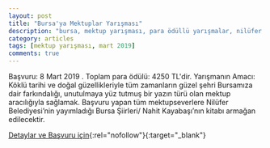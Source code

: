 ```yaml
---
layout: post
title: "Bursa'ya Mektuplar Yarışması"
description: "bursa, mektup yarışması, para ödüllü yarışmalar, nilüfer belediyesi"
category: articles
tags: [mektup yarışması, mart 2019]
comments: true
---
```


Başvuru: 8 Mart 2019 . Toplam para ödülü: 4250 TL'dir.
Yarışmanın Amacı: Köklü tarihi ve doğal güzellikleriyle tüm zamanların güzel şehri Bursamıza dair farkındalığı, unutulmaya yüz tutmuş bir yazın türü olan mektup aracılığıyla sağlamak.
Başvuru yapan tüm mektupseverlere Nilüfer Belediyesi’nin yayımladığı Bursa Şiirleri/ Nahit Kayabaşı’nın kitabı armağan edilecektir.

[Detaylar ve Başvuru için](https://www.guncel-egitim.org/bursaya-mektuplar-yarismasi/?utm_source=edebiyatyarismalari.com&utm_medium=affiliate){:rel="nofollow"}{:target="_blank"}